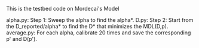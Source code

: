 This is the testbed code on Mordecai's Model

alpha.py: Step 1: Sweep the alpha to find the alpha*.
D.py: Step 2: Start from the D_reported/alpha* to find the D* that minimizes the MDL(D,p).
average.py: For each alpha, calibrate 20 times and save the corresponding p' and D(p').
